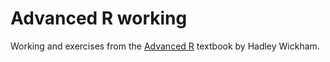 # Advanced R working

Working and exercises from the [Advanced R](https://adv-r.hadley.nz) textbook by Hadley Wickham.
